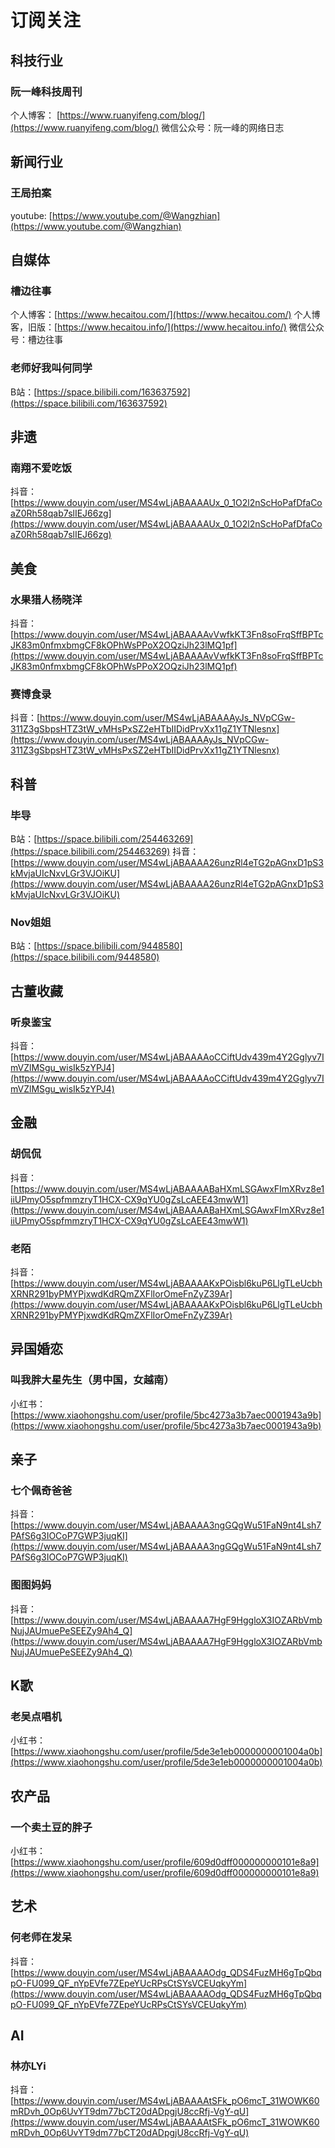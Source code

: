 # 订阅关注

## 科技行业

### 阮一峰科技周刊

个人博客： [https://www.ruanyifeng.com/blog/](https://www.ruanyifeng.com/blog/)
微信公众号：阮一峰的网络日志

## 新闻行业

### 王局拍案

youtube: [https://www.youtube.com/@Wangzhian](https://www.youtube.com/@Wangzhian)

## 自媒体

### 槽边往事

个人博客：[https://www.hecaitou.com/](https://www.hecaitou.com/)
个人博客，旧版：[https://www.hecaitou.info/](https://www.hecaitou.info/)
微信公众号：槽边往事

### 老师好我叫何同学

B站：[https://space.bilibili.com/163637592](https://space.bilibili.com/163637592)

## 非遗

### 南翔不爱吃饭

抖音：[https://www.douyin.com/user/MS4wLjABAAAAUx_0_1O2l2nScHoPafDfaCoaZ0Rh58qab7slIEJ66zg](https://www.douyin.com/user/MS4wLjABAAAAUx_0_1O2l2nScHoPafDfaCoaZ0Rh58qab7slIEJ66zg)

## 美食

### 水果猎人杨晓洋

抖音：[https://www.douyin.com/user/MS4wLjABAAAAvVwfkKT3Fn8soFrqSffBPTcJK83m0nfmxbmgCF8kOPhWsPPoX2OQziJh23lMQ1pf](https://www.douyin.com/user/MS4wLjABAAAAvVwfkKT3Fn8soFrqSffBPTcJK83m0nfmxbmgCF8kOPhWsPPoX2OQziJh23lMQ1pf)

### 赛博食录

抖音：[https://www.douyin.com/user/MS4wLjABAAAAyJs_NVpCGw-311Z3gSbpsHTZ3tW_vMHsPxSZ2eHTbIIDidPrvXx11gZ1YTNlesnx](https://www.douyin.com/user/MS4wLjABAAAAyJs_NVpCGw-311Z3gSbpsHTZ3tW_vMHsPxSZ2eHTbIIDidPrvXx11gZ1YTNlesnx)

## 科普

### 毕导

B站：[https://space.bilibili.com/254463269](https://space.bilibili.com/254463269)
抖音：[https://www.douyin.com/user/MS4wLjABAAAA26unzRl4eTG2pAGnxD1pS3kMvjaUIcNxvLGr3VJOiKU](https://www.douyin.com/user/MS4wLjABAAAA26unzRl4eTG2pAGnxD1pS3kMvjaUIcNxvLGr3VJOiKU)

### Nov姐姐

B站：[https://space.bilibili.com/9448580](https://space.bilibili.com/9448580)

## 古董收藏

### 听泉鉴宝

抖音：[https://www.douyin.com/user/MS4wLjABAAAAoCCiftUdv439m4Y2Gglyv7ImVZlMSgu_wisIk5zYPJ4](https://www.douyin.com/user/MS4wLjABAAAAoCCiftUdv439m4Y2Gglyv7ImVZlMSgu_wisIk5zYPJ4)

## 金融

### 胡侃侃

抖音：[https://www.douyin.com/user/MS4wLjABAAAABaHXmLSGAwxFImXRvz8e1iiUPmyO5spfmmzryT1HCX-CX9qYU0gZsLcAEE43mwW1](https://www.douyin.com/user/MS4wLjABAAAABaHXmLSGAwxFImXRvz8e1iiUPmyO5spfmmzryT1HCX-CX9qYU0gZsLcAEE43mwW1)

### 老陌

抖音：[https://www.douyin.com/user/MS4wLjABAAAAKxPOisbl6kuP6LlgTLeUcbhXRNR291byPMYPjxwdKdRQmZXFlIorOmeFnZyZ39Ar](https://www.douyin.com/user/MS4wLjABAAAAKxPOisbl6kuP6LlgTLeUcbhXRNR291byPMYPjxwdKdRQmZXFlIorOmeFnZyZ39Ar)

## 异国婚恋

### 叫我胖大星先生（男中国，女越南）

小红书：[https://www.xiaohongshu.com/user/profile/5bc4273a3b7aec0001943a9b](https://www.xiaohongshu.com/user/profile/5bc4273a3b7aec0001943a9b)

## 亲子

### 七个佩奇爸爸

抖音：[https://www.douyin.com/user/MS4wLjABAAAA3ngGQgWu51FaN9nt4Lsh7PAfS6g3IOCoP7GWP3juqKI](https://www.douyin.com/user/MS4wLjABAAAA3ngGQgWu51FaN9nt4Lsh7PAfS6g3IOCoP7GWP3juqKI)

### 图图妈妈

抖音：[https://www.douyin.com/user/MS4wLjABAAAA7HgF9HggloX3IOZARbVmbNujJAUmuePeSEEZy9Ah4_Q](https://www.douyin.com/user/MS4wLjABAAAA7HgF9HggloX3IOZARbVmbNujJAUmuePeSEEZy9Ah4_Q)

## K歌

### 老吴点唱机

小红书：[https://www.xiaohongshu.com/user/profile/5de3e1eb0000000001004a0b](https://www.xiaohongshu.com/user/profile/5de3e1eb0000000001004a0b)

## 农产品

### 一个卖土豆的胖子

小红书：[https://www.xiaohongshu.com/user/profile/609d0dff000000000101e8a9](https://www.xiaohongshu.com/user/profile/609d0dff000000000101e8a9)

## 艺术

### 何老师在发呆

抖音：[https://www.douyin.com/user/MS4wLjABAAAAOdg_QDS4FuzMH6gTpQbqpO-FU099_QF_nYpEVfe7ZEpeYUcRPsCtSYsVCEUqkyYm](https://www.douyin.com/user/MS4wLjABAAAAOdg_QDS4FuzMH6gTpQbqpO-FU099_QF_nYpEVfe7ZEpeYUcRPsCtSYsVCEUqkyYm)

## AI

### 林亦LYi

抖音：[https://www.douyin.com/user/MS4wLjABAAAAtSFk_pO6mcT_31WOWK60mRDvh_0Op6UvYT9dm77bCT20dADpgjU8ccRfj-VgY-qU](https://www.douyin.com/user/MS4wLjABAAAAtSFk_pO6mcT_31WOWK60mRDvh_0Op6UvYT9dm77bCT20dADpgjU8ccRfj-VgY-qU)
